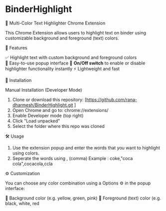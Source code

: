 # BinderHighlight

🎨 Multi-Color Text Highlighter Chrome Extension

This Chrome Extension allows users to highlight text on binder using customizable background and foreground (text) colors.

🧩 Features

  ✅ Highlight text with custom background and foreground colors    
  🎯 Easy-to-use popup interface
  🔘 **On/Off switch** to enable or disable highlighter functionality instantly
  ⚡ Lightweight and fast

  
🚀 Installation

  Manual Installation (Developer Mode)

  1. Clone or download this repository:
           [https://github.com/rana-dharmesh/BinderHighlight.git ]
  2.  Open Chrome and go to: chrome://extensions/
  3.  Enable Developer mode (top right)
  4.  Click "Load unpacked"
  5.  Select the folder where this repo was cloned

🛠️ Usage

  1.  Use the extension popup and enter the words that you want to highlight using colors.
  2.  Seperate the words using , (comma)
      Example :
      coke,"coca cola",cocacola,ccla

⚙️ Customization

You can choose any color combination using a Options ⚙️ in the popup interface:

  🎨  Background color (e.g. yellow, green, pink)
  🎨  Foreground (text) color (e.g. black, white, red
